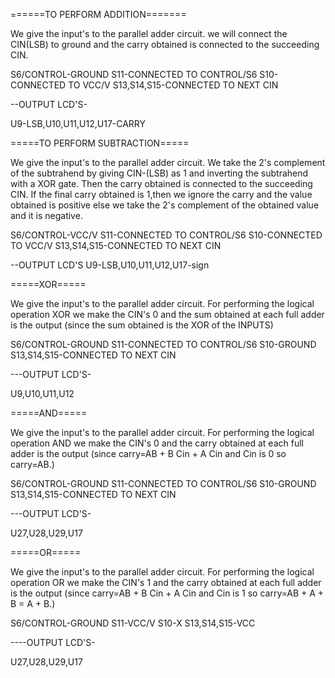 ======TO PERFORM ADDITION=======

We give the input's to the parallel adder circuit.
we will connect the CIN(LSB)  to ground and the carry obtained is connected to the succeeding CIN.

S6/CONTROL-GROUND
S11-CONNECTED TO CONTROL/S6
S10-CONNECTED TO VCC/V
S13,S14,S15-CONNECTED TO NEXT CIN

--OUTPUT LCD'S-
 
U9-LSB,U10,U11,U12,U17-CARRY

=====TO PERFORM SUBTRACTION=====

We give the input's to the parallel adder circuit.
We take the 2's complement of the subtrahend by giving CIN-(LSB) as 1 and inverting the 
subtrahend with a XOR gate.
Then the carry obtained is connected to the succeeding CIN.
If the final carry obtained is 1,then we ignore the carry and the value obtained is positive else we take the 2's complement of the obtained value and it is negative.

S6/CONTROL-VCC/V
S11-CONNECTED TO CONTROL/S6
S10-CONNECTED TO VCC/V
S13,S14,S15-CONNECTED TO NEXT CIN

--OUTPUT LCD'S
U9-LSB,U10,U11,U12,U17-sign

=====XOR=====

We give the input's to the parallel adder circuit.
For performing the logical operation XOR we make the CIN's 0 and the sum obtained at each full adder is the output (since the sum obtained is the XOR of the INPUTS)

S6/CONTROL-GROUND
S11-CONNECTED TO CONTROL/S6
S10-GROUND
S13,S14,S15-CONNECTED TO NEXT CIN

---OUTPUT LCD'S-

U9,U10,U11,U12

=====AND=====

We give the input's to the parallel adder circuit.
For performing the logical operation AND we make the CIN's 0 and the carry obtained at each full adder is the output (since carry=AB + B Cin + A Cin and Cin is 0 so carry=AB.) 

S6/CONTROL-GROUND
S11-CONNECTED TO CONTROL/S6
S10-GROUND
S13,S14,S15-CONNECTED TO NEXT CIN

---OUTPUT LCD'S-

U27,U28,U29,U17


=====OR=====

We give the input's to the parallel adder circuit.
For performing the logical operation OR we make the CIN's 1 and the carry obtained at each full adder is the output (since carry=AB + B Cin + A Cin and Cin is 1 so carry=AB + A + B = A + B.)

S6/CONTROL-GROUND
S11-VCC/V
S10-X
S13,S14,S15-VCC

----OUTPUT LCD'S-

U27,U28,U29,U17




